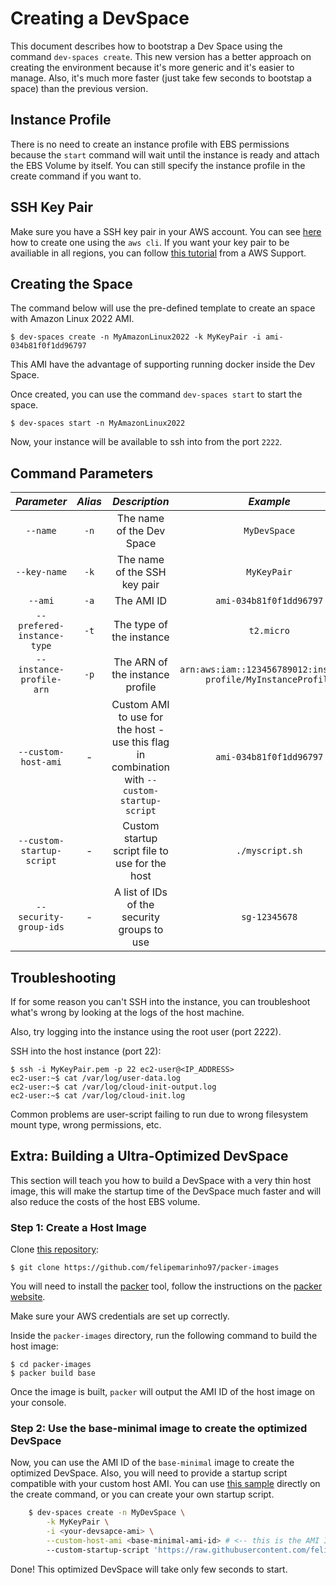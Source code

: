 # Creating a DevSpace

This document describes how to bootstrap a Dev Space using the command `dev-spaces create`. This new version has a better approach on creating the environment because it's more generic and it's easier to manage. Also, it's much more faster (just take few seconds to bootstap a space) than the previous version.

## Instance Profile

There is no need to create an instance profile with EBS permissions because the `start` command will wait until the instance is ready and attach the EBS Volume by itself. You can still specify the instance profile in the create command if you want to.

## SSH Key Pair

Make sure you have a SSH key pair in your AWS account. You can see [here](BOOTSTRAPPING.md#create-a-key-pair-to-ssh-into-the-instance) how to create one using the `aws cli`. If you want your key pair to be availiable in all regions, you can follow [this tutorial](https://aws.amazon.com/premiumsupport/knowledge-center/ec2-ssh-key-pair-regions/) from a AWS Support.

## Creating the Space

The command below will use the pre-defined template to create an space with Amazon Linux 2022 AMI.

    $ dev-spaces create -n MyAmazonLinux2022 -k MyKeyPair -i ami-034b81f0f1dd96797

This AMI have the advantage of supporting running docker inside the Dev Space.

Once created, you can use the command `dev-spaces start` to start the space.

    $ dev-spaces start -n MyAmazonLinux2022

Now, your instance will be available to ssh into from the port `2222`.

## Command Parameters

_Parameter_|_Alias_|_Description_|_Example_|
|:--:|:--:|:--:|:--:|
|`--name`|`-n`|The name of the Dev Space|`MyDevSpace`|
|`--key-name`|`-k`|The name of the SSH key pair|`MyKeyPair`|
|`--ami`|`-a`|The AMI ID|`ami-034b81f0f1dd96797`|
|`--prefered-instance-type`|`-t`|The type of the instance|`t2.micro`|
|`--instance-profile-arn`|`-p`|The ARN of the instance profile|`arn:aws:iam::123456789012:instance-profile/MyInstanceProfile`|
|`--custom-host-ami`|-|Custom AMI to use for the host - use this flag in combination with `--custom-startup-script`|`ami-034b81f0f1dd96797`|
|`--custom-startup-script`|-|Custom startup script file to use for the host|`./myscript.sh`|
|`--security-group-ids`|-|A list of IDs of the security groups to use|`sg-12345678`|

## Troubleshooting

If for some reason you can't SSH into the instance, you can troubleshoot what's wrong by looking at the logs of the host machine.

Also, try logging into the instance using the root user (port 2222).

SSH into the host instance (port 22):

    $ ssh -i MyKeyPair.pem -p 22 ec2-user@<IP_ADDRESS>
    ec2-user:~$ cat /var/log/user-data.log
    ec2-user:~$ cat /var/log/cloud-init-output.log
    ec2-user:~$ cat /var/log/cloud-init.log

Common problems are user-script failing to run due to wrong filesystem mount type, wrong permissions, etc.

## Extra: Building a Ultra-Optimized DevSpace

This section will teach you how to build a DevSpace with a very thin host image, this will make the startup time of the DevSpace much faster and will also reduce the costs of the host EBS volume.

### Step 1: Create a Host Image

Clone [this repository](https://github.com/felipemarinho97/packer-images):

    $ git clone https://github.com/felipemarinho97/packer-images

You will need to install the [packer](https://www.packer.io/) tool, follow the instructions on the [packer website](https://www.packer.io/docs/).

Make sure your AWS credentials are set up correctly.

Inside the `packer-images` directory, run the following command to build the host image:

    $ cd packer-images
    $ packer build base

Once the image is built, `packer` will output the AMI ID of the host image on your console.

### Step 2: Use the base-minimal image to create the optimized DevSpace

Now, you can use the AMI ID of the `base-minimal` image to create the optimized DevSpace. Also, you will need to provide a startup script compatible with your custom host AMI. You can use [this sample](examples/scripts/startup-script.sh) directly on the create command, or you can create your own startup script.

```bash
    $ dev-spaces create -n MyDevSpace \
        -k MyKeyPair \
        -i <your-devsapce-ami> \
        --custom-host-ami <base-minimal-ami-id> # <-- this is the AMI ID of the image created by packer
        --custom-startup-script 'https://raw.githubusercontent.com/felipemarinho97/dev-spaces/master/examples/scripts/startup-script.sh'

```

Done! This optimized DevSpace will take only few seconds to start.